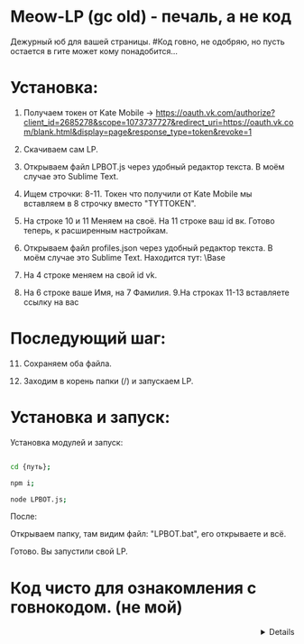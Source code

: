# Meow-LP (gc old)  - печаль, а не код

Дежурный юб для вашей страницы.
#Код говно, не одобряю, но пусть остается в гите может кому понадобится...

# Установка:

1. Получаем токен от Kate Mobile -> https://oauth.vk.com/authorize?client_id=2685278&scope=1073737727&redirect_uri=https://oauth.vk.com/blank.html&display=page&response_type=token&revoke=1
2. Скачиваем сам LP.
3. Открываем файл LPBOT.js через удобный редактор текста. В моём случае это Sublime Text. 
4. Ищем строчки: 8-11. Токен что получили от Kate Mobile мы вставляем в 8 строчку вместо "TYTTOKEN". 
5. На строке 10 и 11 Меняем на своё. На 11 строке ваш id вк. 
Готово теперь, к расширенным настройкам.

6. Открываем файл profiles.json через удобный редактор текста. В моём случае это Sublime Text. Находится тут: \Base
7. На 4 строке меняем на свой id vk.
8. На 6 строке ваше Имя, на 7 Фамилия.
9.На строках 11-13 вставляете ссылку на вас

# Последующий шаг:

11. Сохраняем оба файла.

12. Заходим в корень папки (/) и запускаем LP.

# Установка и запуск: 

Установка модулей и запуск:
```bash

cd {путь};

npm i;

node LPBOT.js;
 ```
После:

Открываем папку, там видим файл: "LPBOT.bat", его открываете и всё.

Готово. Вы запустили свой LP.

# Код чисто для ознакомления с говнокодом. (не мой)

<details align="right">  Автор:<p><a href="https://vk.com/iris_duty_2020">Славка Андреев</a> </p> </details>

